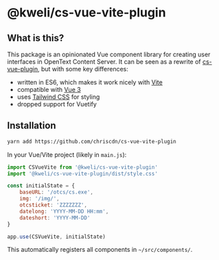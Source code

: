 # @kweli/cs-vue-vite-plugin

## What is this?

This package is an opinionated Vue component library for creating user interfaces in OpenText Content Server.  It can be seen as a rewrite of [cs-vue-plugin](https://github.com/chriscdn/cs-vue-plugin), but with some key differences:

- written in ES6, which makes it work nicely with [Vite](https://vitejs.dev/)
- compatible with [Vue 3](https://v3.vuejs.org/)
- uses [Tailwind CSS](https://tailwindcss.com/) for styling
- dropped support for Vuetify

## Installation

```bash
yarn add https://github.com/chriscdn/cs-vue-vite-plugin
```

In your Vue/Vite project (likely in `main.js`):

```js
import CSVueVite from '@kweli/cs-vue-vite-plugin'
import '@kweli/cs-vue-vite-plugin/dist/style.css'

const initialState = {
	baseURL: '/otcs/cs.exe',
	img: '/img/',
	otcsticket: 'ZZZZZZZ',
	datelong: 'YYYY-MM-DD HH:mm',
	dateshort: 'YYYY-MM-DD'
}

app.use(CSVueVite, initialState)
```

This automatically registers all components in `~/src/components/`.